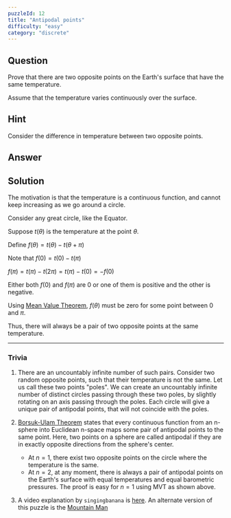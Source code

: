 ```yaml
---
puzzleId: 12
title: "Antipodal points"
difficulty: "easy"
category: "discrete"
---
```


## Question
Prove that there are two opposite points on the Earth's surface that have the same temperature.

Assume that the temperature varies continuously over the surface.

## Hint
Consider the difference in temperature between two opposite points.

## Answer


## Solution
The motivation is that the temperature is a continuous function, and cannot keep increasing as we go around a circle.

Consider any great circle, like the Equator.

Suppose $t(\theta)$ is the temperature at the point $\theta$. 

Define $f(\theta) = t(\theta)-t(\theta+\pi)$

Note that $f(0)=t(0)-t(\pi)$

$f(\pi)=t(\pi)-t(2 \pi) = t(\pi)-t(0) = -f(0)$

Either both $f(0)$ and $f(\pi)$ are $0$ or one of them is positive and the other is negative.

Using [Mean Value Theorem](https://en.wikipedia.org/wiki/Mean_value_theorem), $f(\theta)$ must be zero for some point between $0$ and $\pi$.

Thus, there will always be a pair of two opposite points at the same temperature.

---

### Trivia

1. There are an uncountably infinite number of such pairs. Consider two random opposite points, such that their temperature is not the same. Let us call these two points "poles". We can create an uncountably infinite number of distinct circles passing through these two poles, by slightly rotating on an axis passing through the poles. Each circle will give a unique pair of antipodal points, that will not coincide with the poles.

2. [Borsuk-Ulam Theorem](https://en.wikipedia.org/wiki/Borsuk%E2%80%93Ulam_theorem) states that every continuous function from an n-sphere into Euclidean n-space maps some pair of antipodal points to the same point. Here, two points on a sphere are called antipodal if they are in exactly opposite directions from the sphere's center. 
    * At $n=1$, there exist two opposite points on the circle where the temperature is the same. 
    * At $n=2$, at any moment, there is always a pair of antipodal points on the Earth's surface with equal temperatures and equal barometric pressures. 
    The proof is easy for $n=1$ using MVT as shown above.


3. A video explanation by `singingbanana` is [here](https://www.youtube.com/watch?v=5Px6fajpSio). An alternate version of this puzzle is the [Mountain Man](http://www.techinterview.org/post/521419748/mountain-man)


